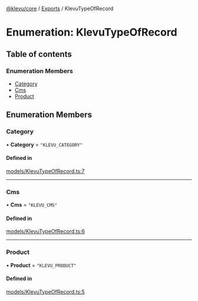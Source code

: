 [@klevu/core]() / [Exports](../modules.md) / KlevuTypeOfRecord

# Enumeration: KlevuTypeOfRecord

## Table of contents

### Enumeration Members

- [Category](KlevuTypeOfRecord.md#category)
- [Cms](KlevuTypeOfRecord.md#cms)
- [Product](KlevuTypeOfRecord.md#product)

## Enumeration Members

### Category

• **Category** = ``"KLEVU_CATEGORY"``

#### Defined in

[models/KlevuTypeOfRecord.ts:7](https://github.com/klevultd/frontend-sdk/blob/f1babb6/packages/klevu-core/src/models/KlevuTypeOfRecord.ts#L7)

___

### Cms

• **Cms** = ``"KLEVU_CMS"``

#### Defined in

[models/KlevuTypeOfRecord.ts:6](https://github.com/klevultd/frontend-sdk/blob/f1babb6/packages/klevu-core/src/models/KlevuTypeOfRecord.ts#L6)

___

### Product

• **Product** = ``"KLEVU_PRODUCT"``

#### Defined in

[models/KlevuTypeOfRecord.ts:5](https://github.com/klevultd/frontend-sdk/blob/f1babb6/packages/klevu-core/src/models/KlevuTypeOfRecord.ts#L5)
